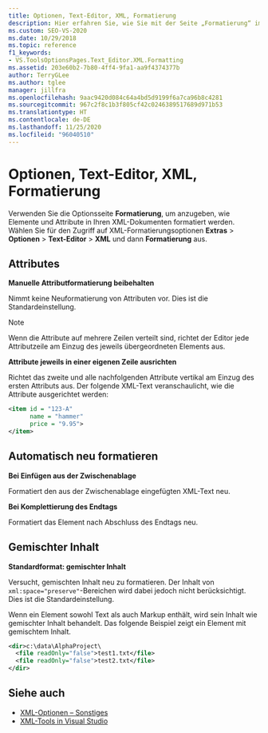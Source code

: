 ```yaml
---
title: Optionen, Text-Editor, XML, Formatierung
description: Hier erfahren Sie, wie Sie mit der Seite „Formatierung“ im XML-Abschnitt angeben, wie Elemente und Attribute in Ihren XML-Dokumenten formatiert werden sollen.
ms.custom: SEO-VS-2020
ms.date: 10/29/2018
ms.topic: reference
f1_keywords:
- VS.ToolsOptionsPages.Text_Editor.XML.Formatting
ms.assetid: 203e60b2-7b80-4ff4-9fa1-aa9f4374377b
author: TerryGLee
ms.author: tglee
manager: jillfra
ms.openlocfilehash: 9aac9420d084c64a4bd5d9199f6a7ca96b8c4281
ms.sourcegitcommit: 967c2f8c1b3f805cf42c0246389517689d971b53
ms.translationtype: HT
ms.contentlocale: de-DE
ms.lasthandoff: 11/25/2020
ms.locfileid: "96040510"
---
```

# <a name="options-text-editor-xml-formatting"></a>Optionen, Text-Editor, XML, Formatierung

Verwenden Sie die Optionsseite **Formatierung**, um anzugeben, wie Elemente und Attribute in Ihren XML-Dokumenten formatiert werden. Wählen Sie für den Zugriff auf XML-Formatierungsoptionen **Extras** > **Optionen** > **Text-Editor** > **XML** und dann **Formatierung** aus.

## <a name="attributes"></a>Attributes

**Manuelle Attributformatierung beibehalten**

Nimmt keine Neuformatierung von Attributen vor. Dies ist die Standardeinstellung.

> [!NOTE]
> Wenn die Attribute auf mehrere Zeilen verteilt sind, richtet der Editor jede Attributzeile am Einzug des jeweils übergeordneten Elements aus.

**Attribute jeweils in einer eigenen Zeile ausrichten**

Richtet das zweite und alle nachfolgenden Attribute vertikal am Einzug des ersten Attributs aus. Der folgende XML-Text veranschaulicht, wie die Attribute ausgerichtet werden:

```xml
<item id = "123-A"
      name = "hammer"
      price = "9.95">
</item>
```

## <a name="auto-reformat"></a>Automatisch neu formatieren

**Bei Einfügen aus der Zwischenablage**

Formatiert den aus der Zwischenablage eingefügten XML-Text neu.

**Bei Komplettierung des Endtags**

Formatiert das Element nach Abschluss des Endtags neu.

## <a name="mixed-content"></a>Gemischter Inhalt

**Standardformat: gemischter Inhalt**

Versucht, gemischten Inhalt neu zu formatieren. Der Inhalt von `xml:space="preserve"`-Bereichen wird dabei jedoch nicht berücksichtigt. Dies ist die Standardeinstellung.

Wenn ein Element sowohl Text als auch Markup enthält, wird sein Inhalt wie gemischter Inhalt behandelt. Das folgende Beispiel zeigt ein Element mit gemischtem Inhalt.

```xml
<dir>c:\data\AlphaProject\
  <file readOnly="false">test1.txt</file>
  <file readOnly="false">test2.txt</file>
</dir>
```

## <a name="see-also"></a>Siehe auch

- [XML-Optionen – Sonstiges](options-text-editor-xml-miscellaneous.md)
- [XML-Tools in Visual Studio](../../xml-tools/xml-tools-in-visual-studio.md)
